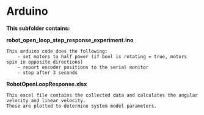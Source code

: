 # Arduino

**This subfolder contains:**

**robot_open_loop_step_response_experiment.ino**

    This arduino code does the following: 
        - set motors to half power (if bool is rotating = true, motors spin in opposite directions)
        - report encoder positions to the serial monitor
        - stop after 3 seconds

**RobotOpenLoopResponse.xlsx**
    
    This excel file contains the collected data and calculates the angular velocity and linear velocity. 
    These are plotted to determine system model parameters.

